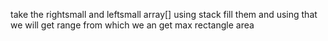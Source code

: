 take the rightsmall and leftsmall array[]
using stack fill them and using that we will get range from which we an get max rectangle area